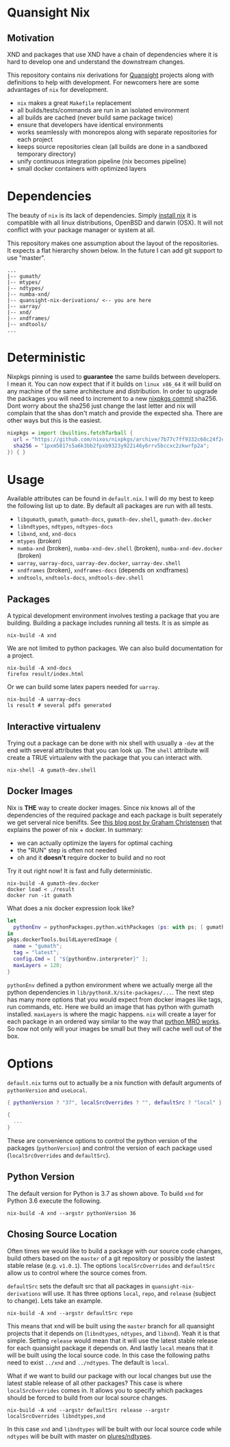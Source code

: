 # Quansight Nix

## Motivation

XND and packages that use XND have a chain of dependencies where it is
hard to develop one and understand the downstream changes. 

This repository contains nix derivations for
[Quansight](https://www.quansight.com/) projects along with
definitions to help with development. For newcomers here are some
advantages of `nix` for development.

  - `nix` makes a great `Makefile` replacement
  - all builds/tests/commands are run in an isolated environment
  - all builds are cached (never build same package twice)
  - ensure that developers have identical environments
  - works seamlessly with monorepos along with separate repositories for each project
  - keeps source repositories clean (all builds are done in a sandboxed temporary directory)
  - unify continuous integration pipeline (nix becomes pipeline)
  - small docker containers with optimized layers
 
# Dependencies

The beauty of `nix` is its lack of dependencies. Simply [install
nix](https://nixos.org/nixos/download.html) it is compatible with all
linux distributions, OpenBSD and darwin (OSX). It will not conflict
with your package manager or system at all.

This repository makes one assumption about the layout of the
repositories. It expects a flat hierarchy shown below. In the future I
can add git support to use "master".

```
...
|-- gumath/
|-- mtypes/
|-- ndtypes/
|-- numba-xnd/
|-- quansight-nix-derivations/ <-- you are here
|-- uarray/
|-- xnd/
|-- xndframes/
|-- xndtools/
...
```

# Deterministic

Nixpkgs pinning is used to **guarantee** the same builds between
developers. I mean it. You can now expect that if it builds on `linux
x86_64` it will build on any machine of the same architecture and
distribution. In order to upgrade the packages you will need to
increment to a new [nixpkgs commit](https://github.com/nixos/nixpkgs)
sha256. Dont worry about the sha256 just change the last letter and
nix will complain that the shas don't match and provide the expected
sha. There are other ways but this is the easiest.

```nix
nixpkgs = import (builtins.fetchTarball {
  url = "https://github.com/nixos/nixpkgs/archive/7b77c7ff9332c68c24f2cfb72ba716a2b89915e1.tar.gz";
  sha256 = "1pxm5817s5a6k3bb2fpxb9323y922i46y6rrv5bccxc2zkwrfp2a";
}) { }
```

# Usage

Available attributes can be found in `default.nix`. I will do my best
to keep the following list up to date. By default all packages are run
with all tests.

 - `libgumath`, `gumath`, `gumath-docs`, `gumath-dev.shell`, `gumath-dev.docker`
 - `libndtypes`, `ndtypes`, `ndtypes-docs`
 - `libxnd`, `xnd`, `xnd-docs`
 - `mtypes` (broken)
 - `numba-xnd` (broken), `numba-xnd-dev.shell` (broken), `numba-xnd-dev.docker` (broken) 
 - `uarray`, `uarray-docs`, `uarray-dev.docker`, `uarray-dev.shell`
 - `xndframes` (broken), `xndframes-docs` (depends on xndframes)
 - `xndtools`, `xndtools-docs`, `xndtools-dev.shell`

## Packages

A typical development environment involves testing a package that you
are building. Building a package includes running all tests. It is as
simple as

```shell
nix-build -A xnd
```

We are not limited to python packages. We can also build documentation
for a project.

```shell
nix-build -A xnd-docs
firefox result/index.html
```

Or we can build some latex papers needed for `uarray`.

```shell
nix-build -A uarray-docs
ls result # several pdfs generated
```

## Interactive virtualenv

Trying out a package can be done with nix shell with usually a `-dev`
at the end with several attributes that you can look up. The `shell`
attribute will create a TRUE virtualenv with the package that you can
interact with.

```shell
nix-shell -A gumath-dev.shell
```

## Docker Images

Nix is **THE** way to create docker images. Since nix knows all of the
dependencies of the required package and each package is built
seperately we get serveral nice benifits. See [this blog post by
Graham
Christensen](https://grahamc.com/blog/nix-and-layered-docker-images)
that explains the power of nix + docker. In summary:

 - we can actually optimize the layers for optimal caching
 - the "RUN" step is often not needed
 - oh and it **doesn't** require docker to build and no root
 
Try it out right now! It is fast and fully deterministic.

```shell
nix-build -A gumath-dev.docker
docker load < ./result
docker run -it gumath
```

What does a nix docker expression look like?

```nix
let
  pythonEnv = pythonPackages.python.withPackages (ps: with ps; [ gumath ]);
in
pkgs.dockerTools.buildLayeredImage {
  name = "gumath";
  tag = "latest";
  config.Cmd = [ "${pythonEnv.interpreter}" ];
  maxLayers = 120;
}
```

`pythonEnv` defined a python environment where we actually merge all
the python dependencies in `lib/pythonX.X/site-packages/...`. The next
step has many more options that you would expect from docker images
like tags, run commands, etc. Here we build an image that has python
with gumath installed. `maxLayers` is where the magic happens. `nix`
will create a layer for each package in an ordered way similar to the
way that [python MRO
works](https://www.python.org/download/releases/2.3/mro/). So now not
only will your images be small but they will cache well out of the
box.

# Options

`default.nix` turns out to actually be a nix function with default
arguments of `pythonVersion` and `useLocal`. 

```nix
{ pythonVersion ? "37", localSrcOverrides ? "", defaultSrc ? "local" }:

{
  ...
}
```

These are convenience options to control the python version of the
packages (`pythonVersion`) and control the version of each package
used (`localSrcOverrides` and `defaultSrc`).

## Python Version

The default version for Python is 3.7 as shown above. To
build `xnd` for Python 3.6 execute the following.

```shell
nix-build -A xnd --argstr pythonVersion 36
```

## Chosing Source Location

Often times we would like to build a package with our source code
changes, build others based on the `master` of a git repository or
possibly the lastest stable relase (e.g. `v1.0.1`). The options
`localSrcOverrides` and `defaultSrc` allow us to control where the
source comes from.

`defaultSrc` sets the default src that all packages in
`quansight-nix-derivations` will use. It has three options `local`,
`repo`, and `release` (subject to change). Lets take an example.

```shell
nix-build -A xnd --argstr defaultSrc repo
```

This means that xnd will be built using the `master` branch for all
quansight projects that it depends on (`libndtypes`, `ndtypes`, and
`libxnd`). Yeah it is that simple. Setting `release` would mean that
it will use the latest stable release for each quansight package it
depends on. And lastly `local` means that it will be built using the
local source code. In this case the following paths need to exist
`../xnd` and `../ndtypes`. The default is `local`.

What if we want to build our package with our local changes but use
the latest stable release of all other packages? This case is where
`localSrcOverrides` comes in. It allows you to specify which packages
should be forced to build from our local source changes.

```shell
nix-build -A xnd --argstr defaultSrc release --argstr localSrcOverrides libndtypes,xnd
```

In this case `xnd` and `libndtypes` will be built with our local
source code while `ndtypes` will be built with master on
[plures/ndtypes](https://github.com/plures/ndtypes).

